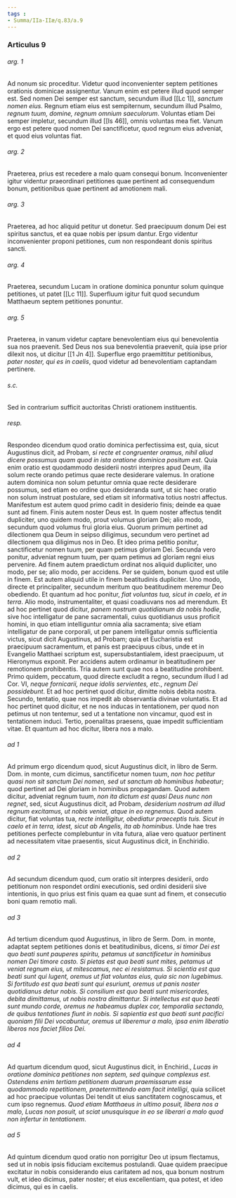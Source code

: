 ```yaml
---
tags : 
- Summa/IIa-IIæ/q.83/a.9
---
```


### Articulus 9

###### arg. 1
Ad nonum sic proceditur. Videtur quod inconvenienter septem petitiones orationis dominicae assignentur. Vanum enim est petere illud quod semper est. Sed nomen Dei semper est sanctum, secundum illud [[Lc 1]], *sanctum nomen eius*. Regnum etiam eius est sempiternum, secundum illud Psalmo, *regnum tuum, domine, regnum omnium saeculorum*. Voluntas etiam Dei semper impletur, secundum illud [[Is 46]], omnis voluntas mea fiet. Vanum ergo est petere quod nomen Dei sanctificetur, quod regnum eius adveniat, et quod eius voluntas fiat.

###### arg. 2
Praeterea, prius est recedere a malo quam consequi bonum. Inconvenienter igitur videntur praeordinari petitiones quae pertinent ad consequendum bonum, petitionibus quae pertinent ad amotionem mali.

###### arg. 3
Praeterea, ad hoc aliquid petitur ut donetur. Sed praecipuum donum Dei est spiritus sanctus, et ea quae nobis per ipsum dantur. Ergo videntur inconvenienter proponi petitiones, cum non respondeant donis spiritus sancti.

###### arg. 4
Praeterea, secundum Lucam in oratione dominica ponuntur solum quinque petitiones, ut patet [[Lc 11]]. Superfluum igitur fuit quod secundum Matthaeum septem petitiones ponuntur.

###### arg. 5
Praeterea, in vanum videtur captare benevolentiam eius qui benevolentia sua nos praevenit. Sed Deus nos sua benevolentia praevenit, quia ipse prior dilexit nos, ut dicitur [[1 Jn 4]]. Superflue ergo praemittitur petitionibus, *pater noster, qui es in caelis*, quod videtur ad benevolentiam captandam pertinere.

###### s.c.
Sed in contrarium sufficit auctoritas Christi orationem instituentis.

###### resp.
Respondeo dicendum quod oratio dominica perfectissima est, quia, sicut Augustinus dicit, ad Probam, *si recte et congruenter oramus, nihil aliud dicere possumus quam quod in ista oratione dominica positum est*. Quia enim oratio est quodammodo desiderii nostri interpres apud Deum, illa solum recte orando petimus quae recte desiderare valemus. In oratione autem dominica non solum petuntur omnia quae recte desiderare possumus, sed etiam eo ordine quo desideranda sunt, ut sic haec oratio non solum instruat postulare, sed etiam sit informativa totius nostri affectus. Manifestum est autem quod primo cadit in desiderio finis; deinde ea quae sunt ad finem. Finis autem noster Deus est. In quem noster affectus tendit dupliciter, uno quidem modo, prout volumus gloriam Dei; alio modo, secundum quod volumus frui gloria eius. Quorum primum pertinet ad dilectionem qua Deum in seipso diligimus, secundum vero pertinet ad dilectionem qua diligimus nos in Deo. Et ideo prima petitio ponitur, sanctificetur nomen tuum, per quam petimus gloriam Dei. Secunda vero ponitur, adveniat regnum tuum, per quam petimus ad gloriam regni eius pervenire. Ad finem autem praedictum ordinat nos aliquid dupliciter, uno modo, per se; alio modo, per accidens. Per se quidem, bonum quod est utile in finem. Est autem aliquid utile in finem beatitudinis dupliciter. Uno modo, directe et principaliter, secundum meritum quo beatitudinem meremur Deo obediendo. Et quantum ad hoc ponitur, *fiat voluntas tua, sicut in caelo, et in terra*. Alio modo, instrumentaliter, et quasi coadiuvans nos ad merendum. Et ad hoc pertinet quod dicitur, *panem nostrum quotidianum da nobis hodie*, sive hoc intelligatur de pane sacramentali, cuius quotidianus usus proficit homini, in quo etiam intelliguntur omnia alia sacramenta; sive etiam intelligatur de pane corporali, ut per panem intelligatur omnis sufficientia victus, sicut dicit Augustinus, ad Probam; quia et Eucharistia est praecipuum sacramentum, et panis est praecipuus cibus, unde et in Evangelio Matthaei scriptum est, supersubstantialem, idest praecipuum, ut Hieronymus exponit. Per accidens autem ordinamur in beatitudinem per remotionem prohibentis. Tria autem sunt quae nos a beatitudine prohibent. Primo quidem, peccatum, quod directe excludit a regno, secundum illud I ad Cor. VI, *neque fornicarii, neque idolis servientes, etc., regnum Dei possidebunt*. Et ad hoc pertinet quod dicitur, dimitte nobis debita nostra. Secundo, tentatio, quae nos impedit ab observantia divinae voluntatis. Et ad hoc pertinet quod dicitur, et ne nos inducas in tentationem, per quod non petimus ut non tentemur, sed ut a tentatione non vincamur, quod est in tentationem induci. Tertio, poenalitas praesens, quae impedit sufficientiam vitae. Et quantum ad hoc dicitur, libera nos a malo.

###### ad 1
Ad primum ergo dicendum quod, sicut Augustinus dicit, in libro de Serm. Dom. in monte, cum dicimus, sanctificetur nomen tuum, *non hoc petitur quasi non sit sanctum Dei nomen, sed ut sanctum ab hominibus habeatur*; quod pertinet ad Dei gloriam in hominibus propagandam. Quod autem dicitur, adveniat regnum tuum, *non ita dictum est quasi Deus nunc non regnet*, sed, sicut Augustinus dicit, ad Probam, *desiderium nostrum ad illud regnum excitamus, ut nobis veniat, atque in eo regnemus*. Quod autem dicitur, fiat voluntas tua, *recte intelligitur, obediatur praeceptis tuis. Sicut in caelo et in terra, idest, sicut ab Angelis, ita ab hominibus*. Unde hae tres petitiones perfecte complebuntur in vita futura, aliae vero quatuor pertinent ad necessitatem vitae praesentis, sicut Augustinus dicit, in Enchiridio.

###### ad 2
Ad secundum dicendum quod, cum oratio sit interpres desiderii, ordo petitionum non respondet ordini executionis, sed ordini desiderii sive intentionis, in quo prius est finis quam ea quae sunt ad finem, et consecutio boni quam remotio mali.

###### ad 3
Ad tertium dicendum quod Augustinus, in libro de Serm. Dom. in monte, adaptat septem petitiones donis et beatitudinibus, dicens, *si timor Dei est quo beati sunt pauperes spiritu, petamus ut sanctificetur in hominibus nomen Dei timore casto. Si pietas est qua beati sunt mites, petamus ut veniat regnum eius, ut mitescamus, nec ei resistamus. Si scientia est qua beati sunt qui lugent, oremus ut fiat voluntas eius, quia sic non lugebimus. Si fortitudo est qua beati sunt qui esuriunt, oremus ut panis noster quotidianus detur nobis. Si consilium est quo beati sunt misericordes, debita dimittamus, ut nobis nostra dimittantur. Si intellectus est quo beati sunt mundo corde, oremus ne habeamus duplex cor, temporalia sectando, de quibus tentationes fiunt in nobis. Si sapientia est qua beati sunt pacifici quoniam filii Dei vocabuntur, oremus ut liberemur a malo, ipsa enim liberatio liberos nos faciet filios Dei*.

###### ad 4
Ad quartum dicendum quod, sicut Augustinus dicit, in Enchirid., *Lucas in oratione dominica petitiones non septem, sed quinque complexus est. Ostendens enim tertiam petitionem duarum praemissarum esse quodammodo repetitionem, praetermittendo eam facit intelligi*, quia scilicet ad hoc praecipue voluntas Dei tendit ut eius sanctitatem cognoscamus, et cum ipso regnemus. *Quod etiam Matthaeus in ultimo posuit, libera nos a malo, Lucas non posuit, ut sciat unusquisque in eo se liberari a malo quod non infertur in tentationem*.

###### ad 5
Ad quintum dicendum quod oratio non porrigitur Deo ut ipsum flectamus, sed ut in nobis ipsis fiduciam excitemus postulandi. Quae quidem praecipue excitatur in nobis considerando eius caritatem ad nos, qua bonum nostrum vult, et ideo dicimus, pater noster; et eius excellentiam, qua potest, et ideo dicimus, qui es in caelis.

